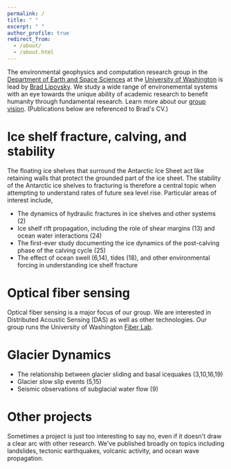 ```yaml
---
permalink: /
title: " "
excerpt: " "
author_profile: true
redirect_from: 
  - /about/
  - /about.html
---
```


The environmental geophysics and computation research group in the [Department of Earth and Space Sciences](http://ess.uw.edu) at the [University of Washington](http://washington.edu) is lead by [Brad Lipovsky](https://www.ess.washington.edu/people/profile.php?pid=lipovsky--brad). We study a wide range of environemental systems with an eye towards the unique ability of academic research to benefit humanity through fundamental research.  Learn more about our [group vision](https://github.com/bradlipovsky/group-vision/blob/main/group-vision.md).  (Publications below are referenced to Brad's CV.)

# Ice shelf fracture, calving, and stability
The floating ice shelves that surround the Antarctic Ice Sheet act like retaining walls that protect the grounded part of the ice sheet. The stability of the Antarctic ice shelves to fracturing is therefore a central topic when attempting to understand rates of future sea level rise.  Particular areas of interest include,
- The dynamics of hydraulic fractures in ice shelves and other systems (2)
- Ice shelf rift propagation, including the role of shear margins (13) and ocean water interactions (24)
- The first-ever study documenting the ice dynamics of the post-calving phase of the calving cycle (25)
- The effect of ocean swell (6,14), tides (18), and other environmental forcing in understanding ice shelf fracture

# Optical fiber sensing
Optical fiber sensing is a major focus of our group. We are interested in Distributed Acoustic Sensing (DAS) as well as other technologies.  Our group runs the University of Washington [Fiber Lab](http://fiberlab.uw.edu).

# Glacier Dynamics 
- The relationship between glacier sliding and basal icequakes (3,10,16,19)
- Glacier slow slip events (5,15)
- Seismic observations of subglacial water flow (9)

# Other projects
Sometimes a project is just too interesting to say no, even if it doesn't draw a clear arc with other research.  We've published broadly on topics including landslides, tectonic earthquakes, volcanic activity, and ocean wave propagation.
